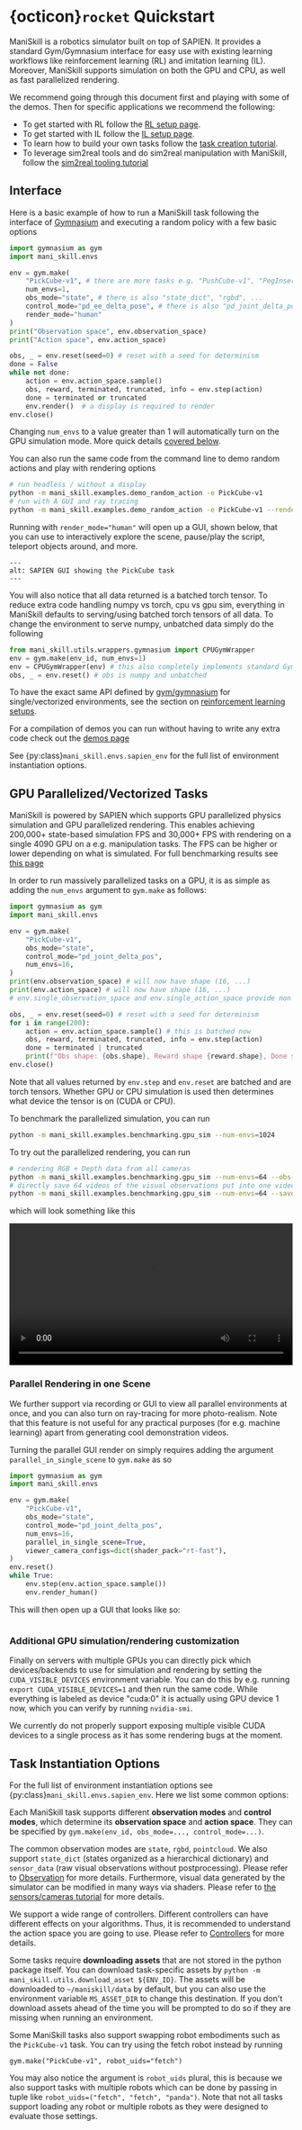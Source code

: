 # {octicon}`rocket` Quickstart

<!-- TODO: add link to new sapien website eventually -->
ManiSkill is a robotics simulator built on top of SAPIEN. It provides a standard Gym/Gymnasium interface for easy use with existing learning workflows like reinforcement learning (RL) and imitation learning (IL). Moreover, ManiSkill supports simulation on both the GPU and CPU, as well as fast parallelized rendering.

We recommend going through this document first and playing with some of the demos. Then for specific applications we recommend the following:
- To get started with RL follow the [RL setup page](../reinforcement_learning/index.md).
- To get started with IL follow the [IL setup page](../learning_from_demos/index.md).
- To learn how to build your own tasks follow the [task creation tutorial](../tutorials/custom_tasks/index.md).
- To leverage sim2real tools and do sim2real manipulation with ManiSkill, follow the [sim2real tooling tutorial](../tutorials/sim2real/index.md)

## Interface

Here is a basic example of how to run a ManiSkill task following the interface of [Gymnasium](https://gymnasium.farama.org/) and executing a random policy with a few basic options

```python
import gymnasium as gym
import mani_skill.envs

env = gym.make(
    "PickCube-v1", # there are more tasks e.g. "PushCube-v1", "PegInsertionSide-v1", ...
    num_envs=1,
    obs_mode="state", # there is also "state_dict", "rgbd", ...
    control_mode="pd_ee_delta_pose", # there is also "pd_joint_delta_pos", ...
    render_mode="human"
)
print("Observation space", env.observation_space)
print("Action space", env.action_space)

obs, _ = env.reset(seed=0) # reset with a seed for determinism
done = False
while not done:
    action = env.action_space.sample()
    obs, reward, terminated, truncated, info = env.step(action)
    done = terminated or truncated
    env.render()  # a display is required to render
env.close()
```

Changing `num_envs` to a value greater than 1 will automatically turn on the GPU simulation mode. More quick details [covered below](#gpu-parallelizedvectorized-tasks).

You can also run the same code from the command line to demo random actions and play with rendering options

```bash
# run headless / without a display
python -m mani_skill.examples.demo_random_action -e PickCube-v1
# run with A GUI and ray tracing
python -m mani_skill.examples.demo_random_action -e PickCube-v1 --render-mode="human" --shader="rt-fast"
```

Running with `render_mode="human"` will open up a GUI, shown below, that you can use to interactively explore the scene, pause/play the script, teleport objects around, and more.

```{figure} images/demo_random_action_gui.png
---
alt: SAPIEN GUI showing the PickCube task
---
```
<!-- 
We also have demos for simulations of more interesting scenes like ReplicaCAD, which can be run by doing

```bash
python -m mani_skill.utils.download_asset "ReplicaCAD"
python -m mani_skill.examples.demo_random_action -e "ReplicaCAD_SceneManipulation-v1" --render-mode="rgb_array" --record-dir="videos" # run headless and save video
python -m mani_skill.examples.demo_random_action -e "ReplicaCAD_SceneManipulation-v1" --render-mode="human" # run with GUI (recommended!)
```

To try out ray-tracing for more photorealistic rendering (which can also be turned on in the render tab of the GUI) as shown below you can do

```bash
python -m mani_skill.utils.download_asset "ReplicaCAD"
python -m mani_skill.examples.demo_random_action -e "ReplicaCAD_SceneManipulation-v1" --render-mode="human" --shader="rt-fast"
```

<video preload="auto" controls="True" width="100%">
<source src="https://github.com/haosulab/ManiSkill/raw/main/docs/source/_static/videos/fetch_random_action_replica_cad_rt.mp4" type="video/mp4">
</video> -->

You will also notice that all data returned is a batched torch tensor. To reduce extra code handling numpy vs torch, cpu vs gpu sim, everything in ManiSkill defaults to serving/using batched torch tensors of all data. To change the environment to serve numpy, unbatched data simply do the following

```python
from mani_skill.utils.wrappers.gymnasium import CPUGymWrapper
env = gym.make(env_id, num_envs=1)
env = CPUGymWrapper(env) # this also completely implements standard Gymnasium Env interface
obs, _ = env.reset() # obs is numpy and unbatched
```

To have the exact same API defined by [gym/gymnasium](https://gymnasium.farama.org/) for single/vectorized environments, see the section on [reinforcement learning setups](../reinforcement_learning/setup.md).

For a compilation of demos you can run without having to write any extra code check out the [demos page](../demos/index)

See {py:class}`mani_skill.envs.sapien_env` for the full list of environment instantiation options.




## GPU Parallelized/Vectorized Tasks

ManiSkill is powered by SAPIEN which supports GPU parallelized physics simulation and GPU parallelized rendering. This enables achieving 200,000+ state-based simulation FPS and 30,000+ FPS with rendering on a single 4090 GPU on a e.g. manipulation tasks. The FPS can be higher or lower depending on what is simulated. For full benchmarking results see [this page](../additional_resources/performance_benchmarking)

In order to run massively parallelized tasks on a GPU, it is as simple as adding the `num_envs` argument to `gym.make` as follows: 

```python
import gymnasium as gym
import mani_skill.envs

env = gym.make(
    "PickCube-v1",
    obs_mode="state",
    control_mode="pd_joint_delta_pos",
    num_envs=16,
)
print(env.observation_space) # will now have shape (16, ...)
print(env.action_space) # will now have shape (16, ...)
# env.single_observation_space and env.single_action_space provide non batched spaces

obs, _ = env.reset(seed=0) # reset with a seed for determinism
for i in range(200):
    action = env.action_space.sample() # this is batched now
    obs, reward, terminated, truncated, info = env.step(action)
    done = terminated | truncated
    print(f"Obs shape: {obs.shape}, Reward shape {reward.shape}, Done shape {done.shape}")
env.close()
```

Note that all values returned by `env.step` and `env.reset` are batched and are torch tensors. Whether GPU or CPU simulation is used then determines what device the tensor is on (CUDA or CPU).

To benchmark the parallelized simulation, you can run 

```bash
python -m mani_skill.examples.benchmarking.gpu_sim --num-envs=1024
```

To try out the parallelized rendering, you can run

```bash
# rendering RGB + Depth data from all cameras
python -m mani_skill.examples.benchmarking.gpu_sim --num-envs=64 --obs-mode="rgbd"
# directly save 64 videos of the visual observations put into one video
python -m mani_skill.examples.benchmarking.gpu_sim --num-envs=64 --save-video
```
which will look something like this

<video preload="auto" controls="True" width="100%">
<source src="https://github.com/haosulab/ManiSkill/raw/main/docs/source/_static/videos/mani_skill_gpu_sim-PickCube-v1-num_envs=16-obs_mode=state-render_mode=sensors.mp4" type="video/mp4">
</video>

### Parallel Rendering in one Scene

We further support via recording or GUI to view all parallel environments at once, and you can also turn on ray-tracing for more photo-realism. Note that this feature is not useful for any practical purposes (for e.g. machine learning) apart from generating cool demonstration videos.

Turning the parallel GUI render on simply requires adding the argument `parallel_in_single_scene` to `gym.make` as so

```python
import gymnasium as gym
import mani_skill.envs

env = gym.make(
    "PickCube-v1",
    obs_mode="state",
    control_mode="pd_joint_delta_pos",
    num_envs=16,
    parallel_in_single_scene=True,
    viewer_camera_configs=dict(shader_pack="rt-fast"),
)
env.reset()
while True:
    env.step(env.action_space.sample())
    env.render_human()
```

This will then open up a GUI that looks like so:
```{figure} images/parallel_gui_render.png
```

### Additional GPU simulation/rendering customization

Finally on servers with multiple GPUs you can directly pick which devices/backends to use for simulation and rendering by setting the `CUDA_VISIBLE_DEVICES` environment variable. You can do this by e.g. running `export CUDA_VISIBLE_DEVICES=1` and then run the same code. While everything is labeled as device "cuda:0" it is actually using GPU device 1 now, which you can verify by running `nvidia-smi`.

We currently do not properly support exposing multiple visible CUDA devices to a single process as it has some rendering bugs at the moment.

## Task Instantiation Options

For the full list of environment instantiation options see {py:class}`mani_skill.envs.sapien_env`. Here we list some common options:


Each ManiSkill task supports different **observation modes** and **control modes**, which determine its **observation space** and **action space**. They can be specified by `gym.make(env_id, obs_mode=..., control_mode=...)`.

The common observation modes are `state`, `rgbd`, `pointcloud`. We also support `state_dict` (states organized as a hierarchical dictionary) and `sensor_data` (raw visual observations without postprocessing). Please refer to [Observation](../concepts/observation.md) for more details. Furthermore, visual data generated by the simulator can be modified in many ways via shaders. Please refer to [the sensors/cameras tutorial](../concepts/sensors.md) for more details.

We support a wide range of controllers. Different controllers can have different effects on your algorithms. Thus, it is recommended to understand the action space you are going to use. Please refer to [Controllers](../concepts/controllers.md) for more details.

Some tasks require **downloading assets** that are not stored in the python package itself. You can download task-specific assets by `python -m mani_skill.utils.download_asset ${ENV_ID}`. The assets will be downloaded to `~/maniskill/data` by default, but you can also use the environment variable `MS_ASSET_DIR` to change this destination. If you don't download assets ahead of the time you will be prompted to do so if they are missing when running an environment.

Some ManiSkill tasks also support swapping robot embodiments such as the `PickCube-v1` task. You can try using the fetch robot instead by running

```
gym.make("PickCube-v1", robot_uids="fetch")
```

You may also notice the argument is `robot_uids` plural, this is because we also support tasks with multiple robots which can be done by passing in tuple like `robot_uids=("fetch", "fetch", "panda")`. Note that not all tasks support loading any robot or multiple robots as they were designed to evaluate those settings.